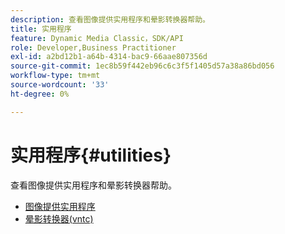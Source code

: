 ```yaml
---
description: 查看图像提供实用程序和晕影转换器帮助。
title: 实用程序
feature: Dynamic Media Classic，SDK/API
role: Developer,Business Practitioner
exl-id: a2bd12b1-a64b-4314-bac9-66aae807356d
source-git-commit: 1ec8b59f442eb96c6c3f5f1405d57a38a86bd056
workflow-type: tm+mt
source-wordcount: '33'
ht-degree: 0%

---
```


# 实用程序{#utilities}

查看图像提供实用程序和晕影转换器帮助。

* [图像提供实用程序](/help/aem-is-ir-api/is-api/is-utils/utilities/c-utils-home.md)
* [晕影转换器(vntc)](/help/aem-is-ir-api/utilities/c-ir-vignette-converter-vntc/c-ir-vignette-converter-vntc.md)
